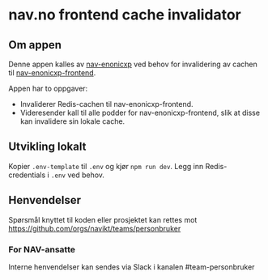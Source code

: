 # nav.no frontend cache invalidator

## Om appen

Denne appen kalles av [nav-enonicxp](https://github.com/navikt/nav-enonicxp) ved behov for invalidering av cachen til [nav-enonicxp-frontend](https://github.com/navikt/nav-enonicxp-frontend).

Appen har to oppgaver:
- Invaliderer Redis-cachen til nav-enonicxp-frontend.
- Videresender kall til alle podder for nav-enonicxp-frontend, slik at disse kan invalidere sin lokale cache. 

## Utvikling lokalt

Kopier `.env-template` til `.env` og kjør `npm run dev`. Legg inn Redis-credentials i `.env` ved behov.

## Henvendelser

Spørsmål knyttet til koden eller prosjektet kan rettes mot https://github.com/orgs/navikt/teams/personbruker

### For NAV-ansatte

Interne henvendelser kan sendes via Slack i kanalen #team-personbruker
